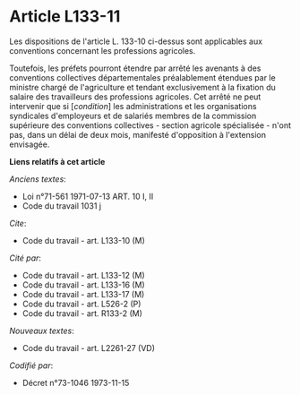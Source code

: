 # Article L133-11

Les dispositions de l'article L. 133-10 ci-dessus sont applicables aux conventions concernant les professions agricoles.

Toutefois, les préfets pourront étendre par arrêté les avenants à des conventions collectives départementales préalablement
étendues par le ministre chargé de l'agriculture et tendant exclusivement à la fixation du salaire des travailleurs des
professions agricoles. Cet arrêté ne peut intervenir que si [*condition*] les administrations et les organisations syndicales
d'employeurs et de salariés membres de la commission supérieure des conventions collectives - section agricole spécialisée -
n'ont pas, dans un délai de deux mois, manifesté d'opposition à l'extension envisagée.

**Liens relatifs à cet article**

_Anciens textes_:

  - Loi n°71-561 1971-07-13 ART. 10 I, II
  - Code du travail 1031 j

_Cite_:

  - Code du travail - art. L133-10 (M)

_Cité par_:

  - Code du travail - art. L133-12 (M)
  - Code du travail - art. L133-16 (M)
  - Code du travail - art. L133-17 (M)
  - Code du travail - art. L526-2 (P)
  - Code du travail - art. R133-2 (M)

_Nouveaux textes_:

  - Code du travail - art. L2261-27 (VD)

_Codifié par_:

  - Décret n°73-1046 1973-11-15
